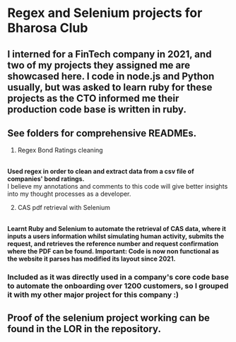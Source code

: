 # Regex and Selenium projects for Bharosa Club

## I interned for a FinTech company in 2021, and two of my projects they assigned me are showcased here. I code in node.js and Python usually, but was asked to learn ruby for these projects as the CTO informed me their production code base is written in ruby.

## See folders for comprehensive READMEs.
1. Regex Bond Ratings cleaning
<br>
<b>Used regex in order to clean and extract data from a csv file of companies' bond ratings. </b> <br> I believe my annotations and comments to this code will give better insights into my thought processes as a developer.

2. CAS pdf retrieval with Selenium
<br>
<b> Learnt Ruby and Selenium to automate the retrieval of CAS data, where it inputs a users information whilst simulating human activity, submits the request, and retrieves the reference number and request confirmation where the PDF can be found.
<b>Important: </b> Code is now non functional as the website it parses has modified its layout since 2021. <br> 

### <b>Included</b> as it was directly used in a company's core code base to automate the onboarding over 1200 customers, so I grouped it with my other major project for this company :)

## Proof of the selenium project working can be found in the LOR in the repository.